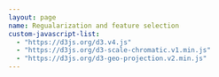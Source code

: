 ```yaml
---
layout: page
name: Regualarization and feature selection
custom-javascript-list:
  - "https://d3js.org/d3.v4.js"
  - "https://d3js.org/d3-scale-chromatic.v1.min.js"
  - "https://d3js.org/d3-geo-projection.v2.min.js"
---
```


<svg id="my_dataviz" width="800" height="600"></svg>

<script>

var svg = d3.select("svg"),
  width = +svg.attr("width"),
  height = +svg.attr("height");

var path = d3.geoPath();
var projection = d3.geoMercator()
  .scale(70)
  .center([0,20])
  .translate([width / 2, height / 2]);

var data = d3.map();
var colorScale = d3.scaleThreshold()
  .domain([100000, 1000000, 10000000, 30000000, 100000000, 500000000])
  .range(d3.schemeBlues[7]);

d3.queue()
  .defer(d3.json, "https://raw.githubusercontent.com/holtzy/D3-graph-gallery/master/DATA/world.geojson")
  .defer(d3.csv, "https://raw.githubusercontent.com/holtzy/D3-graph-gallery/master/DATA/world_population.csv", function(d) { data.set(d.code, +d.pop); })
  .await(ready);

function ready(error, topo) {

  svg.append("g")
    .selectAll("path")
    .data(topo.features)
    .enter()
    .append("path")
      .attr("d", d3.geoPath()
        .projection(projection)
      )
      .attr("fill", function (d) {
        d.total = data.get(d.id) || 0;
        return colorScale(d.total);
      });
    }

</script>
